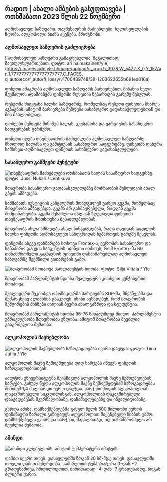 ## რადიო \| ახალი ამბების გასუფთავება \| ოთხშაბათი 2023 წლის 22 ნოემბერი

აღმოსავლეთ საზღვარი. თავშესაფრის მაძიებლები. ხელისუფლების ნდობა. ალკოჰოლი ზიანს აყენებს. პროგნოზი.

### აღმოსავლეთ საზღვრის გაძლიერება

![აღმოსავლეთ საზღვარი გამაგრებულია, მაგალითად, მავთულხლართებით. ფოტო: ari haimakainen/yle] (https://images.cdn.yle.fi/image/upload/c_crop,h_3078,W_5472,X_0,Y_157/ar_1.77777777777777777777,C_FACES, q_auto:eco/f_auto/fl_lossy/v1700489748/39-1203622655b691ed016a)

ფინეთი ამაგრებს აღმოსავლეთ საზღვარს ბარიერებით. მიზანია ხელი შეუშალოს ადამიანებს ფინეთში რუსეთის ნებართვის გარეშე შესვლას.

რუსეთმა მიიყვანა ხალხი საზღვარზე, რომელსაც რუსეთი ფინეთის მხარეს აგზავნის. ამიტომ ბარიერები შენდება სასაზღვრო გადასასვლელებთან და მის მახლობლად.

ღობეები შენდება მინიმუმ სალას, კუუსამოსა და ვარციუსის სასაზღვრო სადგურების გარშემო.

ფინეთი იღებს თავშესაფრის მაძიებლებს აღმოსავლეთ საზღვარზე მხოლოდ სალასა და ვარტიუსის სასაზღვრო სადგურებზე. ფინეთმა დახურა სამხრეთ-აღმოსავლეთ ფინეთის სასაზღვრო გადასასვლელები.

### სასაზღვრო გამშვები პუნქტები

![თავშესაფრის მაძიებლები ოთხშაბათს სალას სასაზღვრო სადგურზე. ფოტო: Jussi Nukari / Lehtikuva](https://images.cdn.yle.fi/image/upload/c_crop,h_2879,w_5119,x_0,y_429/ar_1.777777777777777,c_fill,g_501,0wd_1q_auto:eco/f_auto/fl_lossy/v1700655653/39-1204918655df1f3cef50)

მთავრობა სასაზღვრო გადასასვლელებზე მოძრაობის შეზღუდვის ახალ გზებს ამზადებს.

სამშაბათს იუსტიციის კანცლერის მოადგილემ უარყო გეგმა, რომელსაც მთავრობა ამზადებდა. გეგმა არ გახმაურებულა, რადგან გეგმა მიმდინარეობს. გეგმა შესაძლოა ძალიან ზღუდავდა ფინეთში თავშესაფრის მოთხოვნის შესაძლებლობას.

მთავრობა ახლა ამზადებს ახალ წინადადებას, რათა თავიდან აიცილოს ხალხი ფინეთში აღმოსავლეთ საზღვრიდან ნებართვის გარეშე შესვლას.

ფინეთმა ასევე დახმარება სთხოვა Frontex-ს, ევროპის სასაზღვრო და სანაპირო დაცვის სააგენტოს. ფინეთი ითხოვს, რომ Frontex-მა 60 თანამშრომელი გაგზავნოს ფინეთში დასახმარებლად აღმოსავლეთ საზღვარზე შექმნილი ვითარების გამო.

![მთავრობამ მოიპოვა პარლამენტის ნდობა. ფოტო: Silja Viitala / Yle](https://images.cdn.yle.fi/image/upload/c_crop,h_2241,w_3983,x_0,y_325/ar_1.7777777777777777,c_fill,g_faces,h_120,h_pr.q_auto:eco/f_auto/fl_lossy/v1696934704/39-118409465252a7d6dc9d)

მთავრობამ პარლამენტის ნდობა შუალედური კითხვით კენჭისყრით მოიპოვა.

შუალედური შეკითხვა ოპოზიციურმა პარტიებმა SDP-მა, მწვანეებმა და მემარცხენე ალიანსმა გააკეთეს. ისინი აცხადებენ, რომ მთავრობის შემცირების მიზნები ძალიან ბევრი ახალგაზრდა და სტუდენტია.

მთავრობამ პარლამენტის ნდობა 96-76 წინააღმდეგ მიიღო. პარლამენტის უმრავლესობა მთავრობას ენდობა. ამიტომ მთავრობას შეუძლია გააგრძელოს მუშაობა.

### ალკოჰოლის მავნებლობა

![ალკოჰოლის მავნებლობა საზოგადოებას ძვირი დაუჯდა. ფოტო: Tiina Jutila / Yle](https://images.cdn.yle.fi/image/upload/c_crop,h_2944,w_5235,x_0,y_312/ar_1.7777777777777777,c_fill,g_faces,h_120,h_120q_auto:eco/f_auto/fl_lossy/v1700406169/39-1203003655a1febe291f)

ალკოჰოლის მავნე ზემოქმედება დიდ ხარჯებს იწვევს ფინეთის საზოგადოებისთვის.

აალტოს უნივერსიტეტმა შეისწავლა ალკოჰოლის მავნე ზემოქმედების ხარჯები. გასულ წელს ალკოჰოლის მავნე ზემოქმედებამ საზოგადოებას მინიმუმ 1,4 მილიარდი ევრო დაუჯდა. ხარჯები მოდის ალკოჰოლთან დაკავშირებული სიკვდილისგან, ალკოჰოლთან დაკავშირებული დაავადებების მკურნალობაზე, დანაშაულებებზე და ინვალიდობაზე.

გარდა ამისა, დამსაქმებლებმა გასულ წელს 500 მილიონი ევროს ფინანსური ზარალი განიცადეს ალკოჰოლით მიყენებული ზიანის გამო. დამსაქმებელს ეკისრება ხარჯები, მაგალითად, თუ თანამშრომელს არ შეუძლია მუშაობა.

### ამინდი

![ამინდი კლებულობს, ამიტომ ტემპერატურა იმატებს.](https://images.cdn.yle.fi/image/upload/c_crop,h_1080,w_1919,x_0,y_0/ar_1.777777777777777,c_fill,g_50,w_1/dpr_1.0/q_auto:eco/f_auto/fl_lossy/v1700671048/39-1205140655e2e229bced)

ღამით ბევრი თოვს. დასავლეთში ზოგან 20 სმ-მდე თოვს. დასავლეთში თოვლი ღამით შეჩერდება. სამხრეთით ტემპერატურა 0-დან +2 გრადუსამდეა. ჩრდილოეთით, ძირითადად -4-დან -7 გრადუსამდე. ზოგან ძლიერი ქარია.